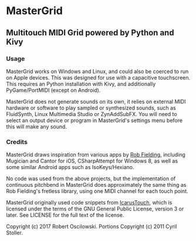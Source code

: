 # MasterGrid
## Multitouch MIDI Grid powered by Python and Kivy

### Usage
MasterGrid works on Windows and Linux, and could also be coerced to run on Apple devices.
This was designed for use with a capacitive touchscreen.
This requires an Python installation with Kivy, and additionally PyGame/PortMIDI (except on Android).

MasterGrid does not generate sounds on its own, it relies on external MIDI hardware or software
to play sampled or synthesized sounds, such as FluidSynth, Linux Multimedia Studio or ZynAddSubFX.
You will need to select an output device or program in MasterGrid's settings menu before this will make any sound.

### Credits
MasterGrid draws inspiration from various apps by [Rob Fielding](https://github.com/rfielding),
including Mugician and Cantor for iOS, CSharpAttempt for Windows 8,
as well as some similar Android apps such as IsoKeys/Hexiano.

No code was used from the above projects, but the implementation of continuous pitchbend
in MasterGrid does approximately the same thing as Rob Fielding's fretless library,
using one MIDI channel for each touch point.

MasterGrid originally used code snippets from [IcarusTouch](http://github.com/stocyr/IcarusTouch),
which is licensed under the terms of the GNU General Public License, version 3 or later.
See LICENSE for the full text of the license.

Copyright (c) 2017 Robert Oscilowski.
Portions Copyright (c) 2011 Cyril Stoller.
